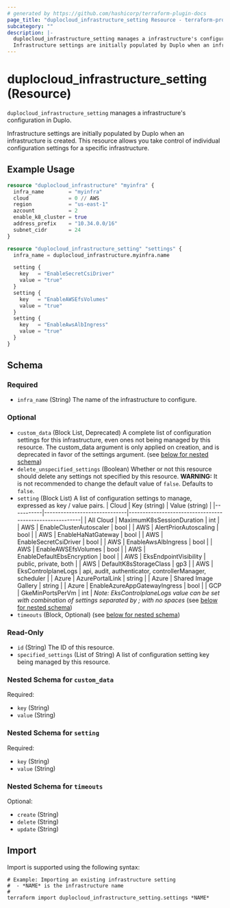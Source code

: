 ```yaml
---
# generated by https://github.com/hashicorp/terraform-plugin-docs
page_title: "duplocloud_infrastructure_setting Resource - terraform-provider-duplocloud"
subcategory: ""
description: |-
  duplocloud_infrastructure_setting manages a infrastructure's configuration in Duplo.
  Infrastructure settings are initially populated by Duplo when an infrastructure is created.  This resource allows you take control of individual configuration settings for a specific infrastructure.
---
```


# duplocloud_infrastructure_setting (Resource)

`duplocloud_infrastructure_setting` manages a infrastructure's configuration in Duplo.

Infrastructure settings are initially populated by Duplo when an infrastructure is created.  This resource allows you take control of individual configuration settings for a specific infrastructure.

## Example Usage

```terraform
resource "duplocloud_infrastructure" "myinfra" {
  infra_name        = "myinfra"
  cloud             = 0 // AWS
  region            = "us-east-1"
  azcount           = 2
  enable_k8_cluster = true
  address_prefix    = "10.34.0.0/16"
  subnet_cidr       = 24
}

resource "duplocloud_infrastructure_setting" "settings" {
  infra_name = duplocloud_infrastructure.myinfra.name

  setting {
    key   = "EnableSecretCsiDriver"
    value = "true"
  }
  setting {
    key   = "EnableAWSEfsVolumes"
    value = "true"
  }
  setting {
    key   = "EnableAwsAlbIngress"
    value = "true"
  }
}
```

<!-- schema generated by tfplugindocs -->
## Schema

### Required

- `infra_name` (String) The name of the infrastructure to configure.

### Optional

- `custom_data` (Block List, Deprecated) A complete list of configuration settings for this infrastructure, even ones not being managed by this resource. The custom_data argument is only applied on creation, and is deprecated in favor of the settings argument. (see [below for nested schema](#nestedblock--custom_data))
- `delete_unspecified_settings` (Boolean) Whether or not this resource should delete any settings not specified by this resource. **WARNING:**  It is not recommended to change the default value of `false`. Defaults to `false`.
- `setting` (Block List) A list of configuration settings to manage, expressed as key / value pairs.
| Cloud     | Key (string)                 | Value (string)                                          |
|-----------|------------------------------|---------------------------------------------------------| 
| All Cloud | MaximumK8sSessionDuration    | int                                                     | 
| AWS       | EnableClusterAutoscaler      | bool                                                    |
| AWS       | AlertPriorAutoscaling        | bool                                                    |
| AWS       | EnableHaNatGateway           | bool                                                    |
| AWS       | EnableSecretCsiDriver        | bool                                                    |
| AWS       | EnableAwsAlbIngress          | bool                                                    |
| AWS       | EnableAWSEfsVolumes          | bool                                                    |
| AWS       | EnableDefaultEbsEncryption   | bool                                                    |
| AWS       | EksEndpointVisibility        | public, private, both                                   |
| AWS       | DefaultK8sStorageClass       | gp3                                                     |
| AWS       | EksControlplaneLogs          | api, audit, authenticator, controllerManager, scheduler | 
| Azure     | AzurePortalLink              | string                                                  |
| Azure     | Shared Image Gallery         | string                                                  |
| Azure     | EnableAzureAppGatewayIngress | bool                                                    |
| GCP       | GkeMinPortsPerVm             | int                                                     |
*Note: EksControlplaneLogs value can be set with combination of settings separated by ; with no spaces* (see [below for nested schema](#nestedblock--setting))
- `timeouts` (Block, Optional) (see [below for nested schema](#nestedblock--timeouts))

### Read-Only

- `id` (String) The ID of this resource.
- `specified_settings` (List of String) A list of configuration setting key being managed by this resource.

<a id="nestedblock--custom_data"></a>
### Nested Schema for `custom_data`

Required:

- `key` (String)
- `value` (String)


<a id="nestedblock--setting"></a>
### Nested Schema for `setting`

Required:

- `key` (String)
- `value` (String)


<a id="nestedblock--timeouts"></a>
### Nested Schema for `timeouts`

Optional:

- `create` (String)
- `delete` (String)
- `update` (String)

## Import

Import is supported using the following syntax:

```shell
# Example: Importing an existing infrastructure setting
#  - *NAME* is the infrastructure name
#
terraform import duplocloud_infrastructure_setting.settings *NAME*
```
